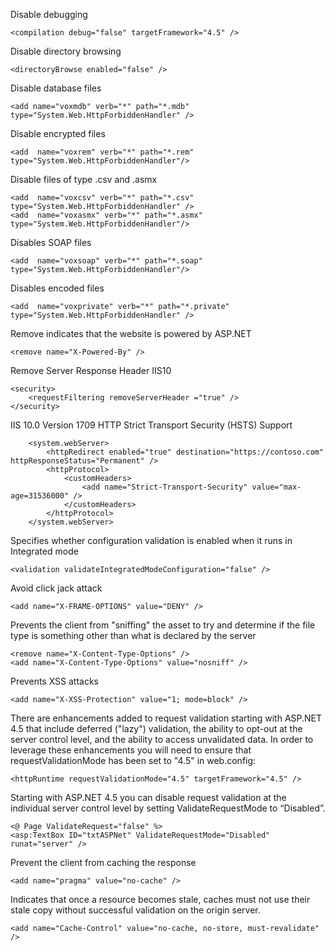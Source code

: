 Disable debugging  
```
<compilation debug="false" targetFramework="4.5" />   
```

Disable directory browsing 
```
<directoryBrowse enabled="false" /> 
```

Disable database files
```
<add name="voxmdb" verb="*" path="*.mdb" type="System.Web.HttpForbiddenHandler" />
```

Disable encrypted files
```
<add  name="voxrem" verb="*" path="*.rem" type="System.Web.HttpForbiddenHandler"/>
```

Disable files of type .csv and .asmx
```
<add  name="voxcsv" verb="*" path="*.csv" type="System.Web.HttpForbiddenHandler" />
<add  name="voxasmx" verb="*" path="*.asmx" type="System.Web.HttpForbiddenHandler"/>
```

Disables SOAP files
```
<add  name="voxsoap" verb="*" path="*.soap" type="System.Web.HttpForbiddenHandler"/>
```

Disables encoded files
```
<add  name="voxprivate" verb="*" path="*.private" type="System.Web.HttpForbiddenHandler" />
```

Remove indicates that the website is powered by ASP.NET
```
<remove name="X-Powered-By" /> 
```

Remove Server Response Header IIS10
```
<security>
    <requestFiltering removeServerHeader ="true" /> 
</security>
```

IIS 10.0 Version 1709 HTTP Strict Transport Security (HSTS) Support
```
    <system.webServer>
        <httpRedirect enabled="true" destination="https://contoso.com" httpResponseStatus="Permanent" />
        <httpProtocol>
            <customHeaders>
                <add name="Strict-Transport-Security" value="max-age=31536000" />
            </customHeaders>
        </httpProtocol>
    </system.webServer>
```

Specifies whether configuration validation is enabled when it runs in Integrated mode
```
<validation validateIntegratedModeConfiguration="false" /> 
```

Avoid click jack attack
``` 
<add name="X-FRAME-OPTIONS" value="DENY" /> 
```

Prevents the client from "sniffing" the asset to try and determine if the file type is something other than what is declared by the server
```
<remove name="X-Content-Type-Options" />
<add name="X-Content-Type-Options" value="nosniff" />
```

Prevents XSS attacks
```
<add name="X-XSS-Protection" value="1; mode=block" />
```

There are enhancements added to request validation starting with ASP.NET 4.5 that include deferred ("lazy") validation, the ability to opt-out at the server control level, and the ability to access unvalidated data. In order to leverage these enhancements you will need to ensure that requestValidationMode has been set to "4.5" in web.config:
```
<httpRuntime requestValidationMode="4.5" targetFramework="4.5" />
```

Starting with ASP.NET 4.5 you can disable request validation at the individual server control level by setting ValidateRequestMode to “Disabled”.
```
<@ Page ValidateRequest="false" %>
<asp:TextBox ID="txtASPNet" ValidateRequestMode="Disabled" runat="server" />
```
Prevent the client from caching the response
```
<add name="pragma" value="no-cache" />
```

Indicates that once a resource becomes stale, caches must not use their stale copy without successful validation on the origin server.
```
<add name="Cache-Control" value="no-cache, no-store, must-revalidate" />
```





